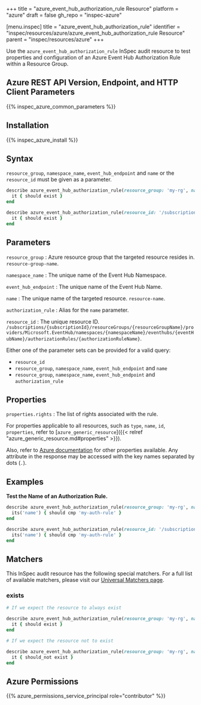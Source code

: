 +++
title = "azure_event_hub_authorization_rule Resource"
platform = "azure"
draft = false
gh_repo = "inspec-azure"

[menu.inspec]
title = "azure_event_hub_authorization_rule"
identifier = "inspec/resources/azure/azure_event_hub_authorization_rule Resource"
parent = "inspec/resources/azure"
+++

Use the `azure_event_hub_authorization_rule` InSpec audit resource to test properties and configuration of an Azure Event Hub Authorization Rule within a Resource Group.

## Azure REST API Version, Endpoint, and HTTP Client Parameters

{{% inspec_azure_common_parameters %}}

## Installation

{{% inspec_azure_install %}}

## Syntax

`resource_group`, `namespace_name`, `event_hub_endpoint` and `name` or the `resource_id` must be given as a parameter.
```ruby
describe azure_event_hub_authorization_rule(resource_group: 'my-rg', namespace_name: 'my-event-hub-ns', event_hub_endpoint: 'myeventhub', name: 'my-auth-rule') do
  it { should exist }
end
```
```ruby
describe azure_event_hub_authorization_rule(resource_id: '/subscriptions/{subscriptionId}/resourceGroups/{resourceGroupName}/providers/Microsoft.EventHub/namespaces/{namespaceName}/eventhubs/{eventHubName}/authorizationRules/{authorizationRuleName}') do
  it { should exist }
end
```

## Parameters

`resource_group`
: Azure resource group that the targeted resource resides in. `resource-group-name`.

`namespace_name`
: The unique name of the Event Hub Namespace.

`event_hub_endpoint`
: The unique name of the Event Hub Name.

`name`
: The unique name of the targeted resource. `resource-name`.

`authorization_rule`
: Alias for the `name` parameter.

`resource_id`
: The unique resource ID. `/subscriptions/{subscriptionId}/resourceGroups/{resourceGroupName}/providers/Microsoft.EventHub/namespaces/{namespaceName}/eventhubs/{eventHubName}/authorizationRules/{authorizationRuleName}`.

Either one of the parameter sets can be provided for a valid query:
- `resource_id`
- `resource_group`, `namespace_name`, `event_hub_endpoint` and `name`
- `resource_group`, `namespace_name`, `event_hub_endpoint` and `authorization_rule`

## Properties

`properties.rights`
: The list of rights associated with the rule.

For properties applicable to all resources, such as `type`, `name`, `id`, `properties`, refer to [`azure_generic_resource`]({{< relref "azure_generic_resource.md#properties" >}}).

Also, refer to [Azure documentation](https://docs.microsoft.com/en-us/rest/api/eventhub/2017-04-01/authorization%20rules%20-%20event%20hubs/getauthorizationrule) for other properties available. 
Any attribute in the response may be accessed with the key names separated by dots (`.`).

## Examples

**Test the Name of an Authorization Rule.**

```ruby
describe azure_event_hub_authorization_rule(resource_group: 'my-rg', namespace_name: 'my-event-hub-ns', event_hub_endpoint: 'myeventhub', name: 'my-auth-rule') do
  its('name') { should cmp 'my-auth-rule' }
end
```
```ruby
describe azure_event_hub_authorization_rule(resource_id: '/subscriptions/{subscriptionId}/resourceGroups/{resourceGroupName}/providers/Microsoft.EventHub/namespaces/{namespaceName}/eventhubs/{eventHubName}/authorizationRules/{authorizationRuleName}') do
  its('name') { should cmp 'my-auth-rule' }
end
```

## Matchers

This InSpec audit resource has the following special matchers. For a full list of available matchers, please visit our [Universal Matchers page](https://docs.chef.io/inspec/matchers/).

### exists

```ruby
# If we expect the resource to always exist

describe azure_event_hub_authorization_rule(resource_group: 'my-rg', namespace_name: 'my-event-hub-ns', event_hub_endpoint: 'myeventhub', name: 'my-auth-rule') do
  it { should exist }
end

# If we expect the resource not to exist

describe azure_event_hub_authorization_rule(resource_group: 'my-rg', namespace_name: 'my-event-hub-ns', event_hub_endpoint: 'myeventhub', name: 'my-auth-rule') do
  it { should_not exist }
end
```

## Azure Permissions

{{% azure_permissions_service_principal role="contributor" %}}
